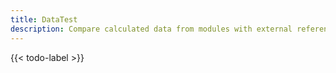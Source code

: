 ```yaml
---
title: DataTest
description: Compare calculated data from modules with external references
---
```


{{< todo-label >}}
